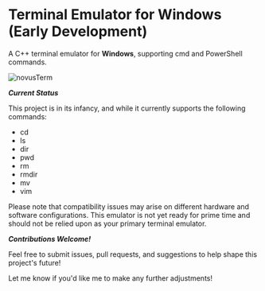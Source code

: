
# Terminal Emulator for Windows (Early Development)
A C++ terminal emulator for **Windows**, supporting cmd and PowerShell commands. 

![novusTerm](https://github.com/ChristianE00/NovusTerm/assets/112213868/bb7ab146-1a8f-47b3-b626-df2ab209d783)



***Current Status***

This project is in its infancy, and while it currently supports the following commands:

- cd
- ls
- dir
- pwd
- rm
- rmdir
- mv
- vim

Please note that compatibility issues may arise on different hardware and software configurations. This emulator is not yet ready for prime time and should not be relied upon as your primary terminal emulator.

***Contributions Welcome!***

Feel free to submit issues, pull requests, and suggestions to help shape this project's future!

Let me know if you'd like me to make any further adjustments!




